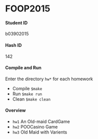 # FOOP2015


#### Student ID
b03902015


#### Hash ID
142


#### Compile and Run
Enter the directory `hw*` for each homework
* Compile	`$make`
* Run	`$make run`
* Clean	`$make clean`


#### Overview
* `hw1`	An Old-maid CardGame
* `hw2`	POOCasino Game
* `hw3`	Old Maid with Varients


